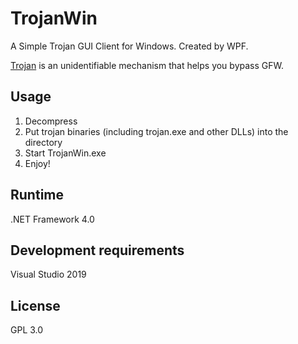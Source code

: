 # TrojanWin

A Simple Trojan GUI Client for Windows. Created by WPF.

[Trojan](https://github.com/trojan-gfw/trojan) is an unidentifiable mechanism that helps you bypass GFW.

## Usage

1. Decompress
2. Put trojan binaries (including trojan.exe and other DLLs) into the directory
3. Start TrojanWin.exe
4. Enjoy!

## Runtime

.NET Framework 4.0

## Development requirements

Visual Studio 2019

## License

GPL 3.0
